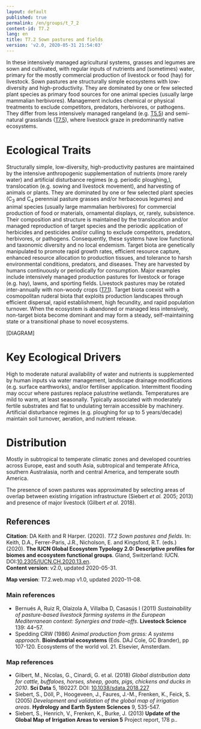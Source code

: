 ```yaml
---
layout: default
published: true
permalink: /en/groups/t_7_2
content-id: T7.2
lang: en
title: T7.2 Sown pastures and fields
version: 'v2.0, 2020-05-31 21:54:03'
---
```


In these intensively managed agricultural systems, grasses and legumes are sown and cultivated, with regular inputs of nutrients and (sometimes) water, primary for the mostly commercial production of livestock or food (hay) for livestock. Sown pastures are structurally simple ecosystems with low-diversity and high-productivity. They are dominated by one or few selected plant species as primary food sources for one animal species (usually large mammalian herbivores). Management includes chemical or physical treatments to exclude competitors, predators, herbivores, or pathogens. They differ from less intensively managed rangeland (e.g. [T5.5](/explore/groups/T5.5)) and semi-natural grasslands ([T7.5](/explore/groups/T7.5)), where livestock graze in predominantly native ecosystems.

# Ecological Traits
 
Structurally simple, low-diversity, high-productivity pastures are maintained by the intensive anthropogenic supplementation of nutrients (more rarely water) and artificial disturbance regimes (e.g. periodic ploughing,), translocation (e.g. sowing and livestock movement), and harvesting of animals or plants. They are dominated by one or few selected plant species (C<sub>3</sub> and C<sub>4</sub> perennial pasture grasses and/or herbaceous legumes) and animal species (usually large mammalian herbivores) for commercial production of food or materials, ornamental displays, or, rarely, subsistence. Their composition and structure is maintained by the translocation and/or managed reproduction of target species and the periodic application of herbicides and pesticides and/or culling to exclude competitors, predators, herbivores, or pathogens. Consequently, these systems have low functional and taxonomic diversity and no local endemism. Target biota are genetically manipulated to promote rapid growth rates, efficient resource capture, enhanced resource allocation to production tissues, and tolerance to harsh environmental conditions, predators, and diseases. They are harvested by humans continuously or periodically for consumption. Major examples include intensively managed production pastures for livestock or forage (e.g. hay), lawns, and sporting fields. Livestock pastures may be rotated inter-annually with non-woody crops ([T7.1](/explore/groups/T7.1)). Target biota coexist with a cosmopolitan ruderal biota that exploits production landscapes through efficient dispersal, rapid establishment, high fecundity, and rapid population turnover. When the ecosystem is abandoned or managed less intensively, non-target biota become dominant and may form a steady, self-maintaining state or a transitional phase to novel ecosystems.

[DIAGRAM]

# Key Ecological Drivers
 
High to moderate natural availability of water and nutrients is supplemented by human inputs via water management, landscape drainage modifications (e.g. surface earthworks), and/or fertiliser application. Intermittent flooding may occur where pastures replace palustrine wetlands. Temperatures are mild to warm, at least seasonally. Typically associated with moderately fertile substrates and flat to undulating terrain accessible by machinery. Artificial disturbance regimes (e.g. ploughing for up to 5 years/decade) maintain soil turnover, aeration, and nutrient release.
 
# Distribution
 
Mostly in subtropical to temperate climatic zones and developed countries across Europe, east and south Asia, subtropical and temperate Africa, southern Australasia, north and central America, and temperate south America.

The presence of sown pastures was approximated by selecting areas of overlap between existing irrigation infrastructure (Siebert _et al._ 2005; 2013) and presence of major livestock (Gilbert _et al._ 2018).

## References

**Citation**: DA Keith and R Harper. (2020). *T7.2 Sown pastures and fields*. In: Keith, D.A., Ferrer-Paris, J.R., Nicholson, E. and Kingsford, R.T. (eds.) (2020). **The IUCN Global Ecosystem Typology 2.0: Descriptive profiles for biomes and ecosystem functional groups**. Gland, Switzerland: IUCN. DOI:[10.2305/IUCN.CH.2020.13.en](https://doi.org/10.2305/IUCN.CH.2020.13.en).  
**Content version**: v2.0, updated 2020-05-31.

**Map version**: T7.2.web.map v1.0, updated 2020-11-08.

### Main references
* Bernués A, Ruiz R, Olaizola A, Villalba D, Casasús I  (2011) *Sustainability of pasture-based livestock farming systems in the European Mediterranean context: Synergies and trade-offs*. **Livestock Science** 139: 44–57.
* Spedding CRW  (1986) *Animal production from grass: A systems approach*. **Bioindustrial ecosystems** (Eds. DAJ Cole, GC Brander), pp 107-120. Ecosystems of the world vol. 21. Elsevier, Amsterdam.

### Map references
* Gilbert, M., Nicolas, G., Cinardi, G. et al. (2018) *Global distribution data for cattle, buffaloes, horses, sheep, goats, pigs, chickens and ducks in 2010*. **Sci Data** 5, 180227. DOI: [10.1038/sdata.2018.227](http://doi.org/10.1038/sdata.2018.227)
* Siebert, S., Döll, P., Hoogeveen, J., Faures, J.-M., Frenken, K., Feick, S.  (2005) *Development and validation of the global map of irrigation areas*. **Hydrology and Earth System Sciences** 9, 535-547.
* Siebert, S., Henrich, V., Frenken, K., Burke, J.  (2013) **Update of the Global Map of Irrigation Areas to version 5** Project report, 178 p..
